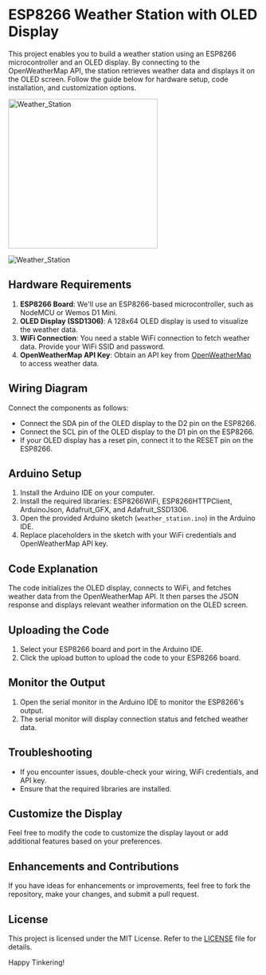 # ESP8266 Weather Station with OLED Display

This project enables you to build a weather station using an ESP8266 microcontroller and an OLED display. By connecting to the OpenWeatherMap API, the station retrieves weather data and displays it on the OLED screen. Follow the guide below for hardware setup, code installation, and customization options.

<img src="(https://github.com/Azhilus/16bitmcu/assets/66466976/f0c5025b-e6c8-44fb-9a75-58756a0bf295)" alt="Weather_Station" width="300">

![Weather_Station](https://github.com/Azhilus/16bitmcu/assets/66466976/0a2bef14-5215-43a8-8ee0-08c92b4af788)



## Hardware Requirements

1. **ESP8266 Board**: We'll use an ESP8266-based microcontroller, such as NodeMCU or Wemos D1 Mini.
2. **OLED Display (SSD1306)**: A 128x64 OLED display is used to visualize the weather data.
3. **WiFi Connection**: You need a stable WiFi connection to fetch weather data. Provide your WiFi SSID and password.
4. **OpenWeatherMap API Key**: Obtain an API key from [OpenWeatherMap](https://openweathermap.org/) to access weather data.

## Wiring Diagram

Connect the components as follows:

- Connect the SDA pin of the OLED display to the D2 pin on the ESP8266.
- Connect the SCL pin of the OLED display to the D1 pin on the ESP8266.
- If your OLED display has a reset pin, connect it to the RESET pin on the ESP8266.

## Arduino Setup

1. Install the Arduino IDE on your computer.
2. Install the required libraries: ESP8266WiFi, ESP8266HTTPClient, ArduinoJson, Adafruit_GFX, and Adafruit_SSD1306.
3. Open the provided Arduino sketch (`weather_station.ino`) in the Arduino IDE.
4. Replace placeholders in the sketch with your WiFi credentials and OpenWeatherMap API key.

## Code Explanation

The code initializes the OLED display, connects to WiFi, and fetches weather data from the OpenWeatherMap API. It then parses the JSON response and displays relevant weather information on the OLED screen.

## Uploading the Code

1. Select your ESP8266 board and port in the Arduino IDE.
2. Click the upload button to upload the code to your ESP8266 board.

## Monitor the Output

1. Open the serial monitor in the Arduino IDE to monitor the ESP8266's output.
2. The serial monitor will display connection status and fetched weather data.

## Troubleshooting

- If you encounter issues, double-check your wiring, WiFi credentials, and API key.
- Ensure that the required libraries are installed.

## Customize the Display

Feel free to modify the code to customize the display layout or add additional features based on your preferences.

## Enhancements and Contributions

If you have ideas for enhancements or improvements, feel free to fork the repository, make your changes, and submit a pull request.

## License

This project is licensed under the MIT License. Refer to the [LICENSE](LICENSE) file for details.

Happy Tinkering!
